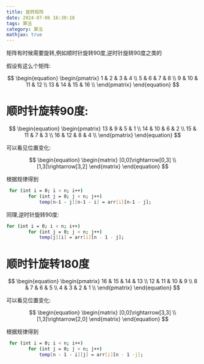 ```yaml
---
title: 旋转矩阵
date: 2024-07-06 16:30:18
tags: 算法
category: 算法
mathjax: true
---
```


矩阵有时候需要旋转,例如顺时针旋转90度,逆时针旋转90度之类的

<!-- more -->

假设有这么个矩阵:

$$
\begin{equation}
	\begin{pmatrix} 
    1 & 2 & 3 & 4 \\
    5 & 6 & 7 & 8 \\
    9 & 10 & 11 & 12 \\
    13 & 14 & 15 & 16 \\
    \end{pmatrix}
\end{equation}
$$

# 顺时针旋转90度:

$$
\begin{equation}
	\begin{pmatrix} 
    13 & 9 & 5 & 1 \\
    14 & 10 & 6 & 2 \\
    15 & 11 & 7 & 3 \\
    16 & 12 & 8 & 4 \\
    \end{pmatrix}
\end{equation}
$$

可以看见位置变化:

$$
\begin{equation}
    \begin{matrix} 
    [0,0]\rightarrow[0,3] \\
    [1,3]\rightarrow[3,2]
    \end{matrix}
\end{equation}
$$

根据规律得到

```sh
 for (int i = 0; i < n; i++)
        for (int j = 0; j < n; j++)
            temp[n-1 - j][n-1 - i] = arr[i][n-1 - j];
```

同理,逆时针旋转90度:

```sh
for (int i = 0; i < n; i++)
        for (int j = 0; j < n; j++)
            temp[j][i] = arr[i][n - 1 - j];
```

# 顺时针旋转180度

$$
\begin{equation}
	\begin{pmatrix} 
    16 & 15 & 14 & 13 \\
    12 & 11 & 10 & 9 \\
    8 & 7 & 6 & 5 \\
    4 & 3 & 2 & 1 \\
    \end{pmatrix}
\end{equation}
$$

可以看见位置变化:

$$
\begin{equation}
    \begin{matrix} 
    [0,0]\rightarrow[3,3] \\
    [1,3]\rightarrow[2,0]
    \end{matrix}
\end{equation}
$$

根据规律得到

```sh
 for (int i = 0; i < n; i++)
        for (int j = 0; j < n; j++)
            temp[n - 1 - i][j] = arr[i][n - 1 -j];
```